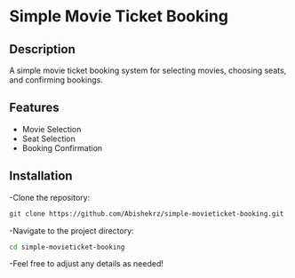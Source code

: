 # Simple Movie Ticket Booking

## Description
A simple movie ticket booking system for selecting movies, choosing seats, and confirming bookings.

## Features
- Movie Selection
- Seat Selection
- Booking Confirmation

## Installation
-Clone the repository:
```bash
git clone https://github.com/Abishekrz/simple-movieticket-booking.git
```
-Navigate to the project directory:
```bash
cd simple-movieticket-booking
```
-Feel free to adjust any details as needed!
